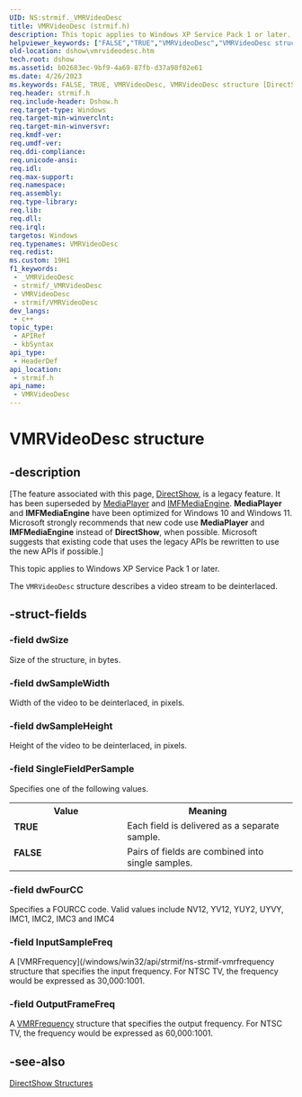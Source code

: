 ```yaml
---
UID: NS:strmif._VMRVideoDesc
title: VMRVideoDesc (strmif.h)
description: This topic applies to Windows XP Service Pack 1 or later. The VMRVideoDesc structure describes a video stream to be deinterlaced.
helpviewer_keywords: ["FALSE","TRUE","VMRVideoDesc","VMRVideoDesc structure [DirectShow]","VMRVideoDescStructure","dshow.vmrvideodesc","strmif/VMRVideoDesc"]
old-location: dshow\vmrvideodesc.htm
tech.root: dshow
ms.assetid: b02683ec-9bf9-4a69-87fb-d37a98f02e61
ms.date: 4/26/2023
ms.keywords: FALSE, TRUE, VMRVideoDesc, VMRVideoDesc structure [DirectShow], VMRVideoDescStructure, dshow.vmrvideodesc, strmif/VMRVideoDesc
req.header: strmif.h
req.include-header: Dshow.h
req.target-type: Windows
req.target-min-winverclnt: 
req.target-min-winversvr: 
req.kmdf-ver: 
req.umdf-ver: 
req.ddi-compliance: 
req.unicode-ansi: 
req.idl: 
req.max-support: 
req.namespace: 
req.assembly: 
req.type-library: 
req.lib: 
req.dll: 
req.irql: 
targetos: Windows
req.typenames: VMRVideoDesc
req.redist: 
ms.custom: 19H1
f1_keywords:
 - _VMRVideoDesc
 - strmif/_VMRVideoDesc
 - VMRVideoDesc
 - strmif/VMRVideoDesc
dev_langs:
 - c++
topic_type:
 - APIRef
 - kbSyntax
api_type:
 - HeaderDef
api_location:
 - strmif.h
api_name:
 - VMRVideoDesc
---
```


# VMRVideoDesc structure


## -description

\[The feature associated with this page, [DirectShow](/windows/win32/directshow/directshow), is a legacy feature. It has been superseded by [MediaPlayer](/uwp/api/Windows.Media.Playback.MediaPlayer) and [IMFMediaEngine](/windows/win32/api/mfmediaengine/nn-mfmediaengine-imfmediaengine). **MediaPlayer** and **IMFMediaEngine** have been optimized for Windows 10 and Windows 11. Microsoft strongly recommends that new code use **MediaPlayer** and **IMFMediaEngine** instead of **DirectShow**, when possible. Microsoft suggests that existing code that uses the legacy APIs be rewritten to use the new APIs if possible.\]

This topic applies to Windows XP Service Pack 1 or later.
          

The <code>VMRVideoDesc</code> structure describes a video stream to be deinterlaced.

## -struct-fields

### -field dwSize

Size of the structure, in bytes.

### -field dwSampleWidth

Width of the video to be deinterlaced, in pixels.

### -field dwSampleHeight

Height of the video to be deinterlaced, in pixels.

### -field SingleFieldPerSample

Specifies one of the following values.

<table>
<tr>
<th>Value</th>
<th>Meaning</th>
</tr>
<tr>
<td width="40%"><a id="TRUE"></a><a id="true"></a><dl>
<dt><b><b>TRUE</b></b></dt>
</dl>
</td>
<td width="60%">
Each field is delivered as a separate sample.

</td>
</tr>
<tr>
<td width="40%"><a id="FALSE"></a><a id="false"></a><dl>
<dt><b><b>FALSE</b></b></dt>
</dl>
</td>
<td width="60%">
Pairs of fields are combined into single samples.

</td>
</tr>
</table>

### -field dwFourCC

Specifies a FOURCC code. Valid values include NV12, YV12, YUY2, UYVY, IMC1, IMC2, IMC3 and IMC4

### -field InputSampleFreq

A [VMRFrequency](/windows/win32/api/strmif/ns-strmif-vmrfrequency structure that specifies the input frequency. For NTSC TV, the frequency would be expressed as 30,000:1001.

### -field OutputFrameFreq

A [VMRFrequency](/windows/win32/api/strmif/ns-strmif-vmrfrequency) structure that specifies the output frequency. For NTSC TV, the frequency would be expressed as 60,000:1001.

## -see-also

<a href="/windows/desktop/DirectShow/directshow-structures">DirectShow Structures</a>